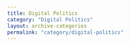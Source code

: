 ```yaml
---
title: Digital Politics
category: "Digital Politics"
layout: archive-categories
permalink: "category/digital-politics"
---
```

